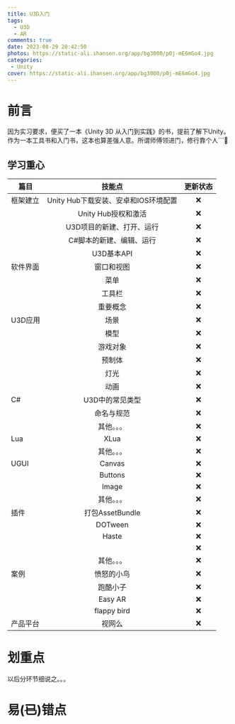 ```yaml
---
title: U3D入门
tags:
  - U3D
  - AR
comments: true
date: 2023-08-29 20:42:50
photos: https://static-ali.ihansen.org/app/bg3000/p0j-mE6mGo4.jpg
categories:
 - Unity
cover: https://static-ali.ihansen.org/app/bg3000/p0j-mE6mGo4.jpg
---
```


# 前言

因为实习要求，便买了一本《Unity 3D 从入门到实践》的书，提前了解下Unity。作为一本工具书和入门书，这本也算差强人意。所谓师傅领进门，修行靠个人```🐧

## 学习重心

| 篇目    | 技能点                      | 更新状态 |
| ----- |:------------------------:|:----:|
| 框架建立  | Unity Hub下载安装、安卓和IOS环境配置 | ❌    |
|       | Unity Hub授权和激活           | ❌    |
|       | U3D项目的新建、打开、运行           | ❌    |
|       | C#脚本的新建、编辑、运行            | ❌    |
|       | U3D基本API                 | ❌    |
| 软件界面  | 窗口和视图                    | ❌    |
|       | 菜单                       | ❌    |
|       | 工具栏                      | ❌    |
|       | 重要概念                     | ❌    |
| U3D应用 | 场景                       | ❌    |
|       | 模型                       | ❌    |
|       | 游戏对象                     | ❌    |
|       | 预制体                      | ❌    |
|       | 灯光                       | ❌    |
|       | 动画                       | ❌    |
| C#    | U3D中的常见类型                | ❌    |
|       | 命名与规范                    | ❌    |
|       | 其他。。。                    | ❌    |
| Lua   | XLua                     | ❌    |
|       | 其他。。。                    | ❌    |
| UGUI  | Canvas                   | ❌    |
|       | Buttons                  | ❌    |
|       | Image                    | ❌    |
|       | 其他。。。                    | ❌    |
| 插件    | 打包AssetBundle            | ❌    |
|       | DOTween                  | ❌    |
|       | Haste                    | ❌    |
|       |                          | ❌    |
|       | 其他。。。                    | ❌    |
| 案例    | 愤怒的小鸟                    | ❌    |
|       | 跑酷小子                     | ❌    |
|       | Easy AR                  | ❌    |
|       | flappy bird              | ❌    |
| 产品平台  | 视网么                      | ❌    |

# 划重点

以后分环节细说之。。。

# 易(~~已~~)错点
